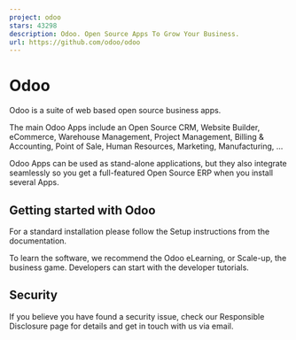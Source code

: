 ```yaml
---
project: odoo
stars: 43298
description: Odoo. Open Source Apps To Grow Your Business.
url: https://github.com/odoo/odoo
---
```


Odoo
====

Odoo is a suite of web based open source business apps.

The main Odoo Apps include an Open Source CRM, Website Builder, eCommerce, Warehouse Management, Project Management, Billing & Accounting, Point of Sale, Human Resources, Marketing, Manufacturing, ...

Odoo Apps can be used as stand-alone applications, but they also integrate seamlessly so you get a full-featured Open Source ERP when you install several Apps.

Getting started with Odoo
-------------------------

For a standard installation please follow the Setup instructions from the documentation.

To learn the software, we recommend the Odoo eLearning, or Scale-up, the business game. Developers can start with the developer tutorials.

Security
--------

If you believe you have found a security issue, check our Responsible Disclosure page for details and get in touch with us via email.
